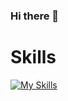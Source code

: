 ### Hi there 👋

<!--
**tecasistente5/tecasistente5** is a ✨ _special_ ✨ repository because its `README.md` (this file) appears on your GitHub profile.

Here are some ideas to get you started:

- 🔭 I’m currently working on ...
- 🌱 I’m currently learning ...
- 👯 I’m looking to collaborate on ...
- 🤔 I’m looking for help with ...
- 💬 Ask me about ...
- 📫 How to reach me: ...
- 😄 Pronouns: ...
- ⚡ Fun fact: ...
-->
# Skills
[![My Skills](https://skillicons.dev/icons?i=js,html,css,wasm,tensorflow,androidstudio,apple,arch,arduino,azure,bootstrap,c,cs,cpp,discord,gcp,git,github,go,java,latex,linux,md,neovim,opencv,powershell,py,raspberrypi,ruby,rust,stackoverflow,sublime,sklearn,vscode)](https://skillicons.dev)
